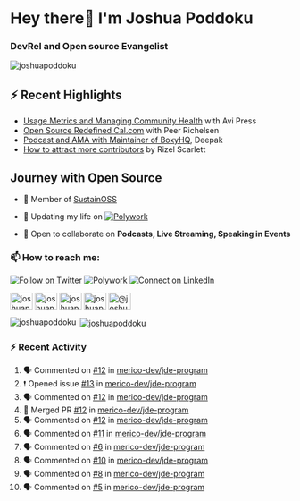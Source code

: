 <h1 align="left">Hey there👋 I'm Joshua Poddoku</h1>
<h3 align="left">DevRel and Open source Evangelist</h3>

<p align="left"> <img src="https://komarev.com/ghpvc/?username=joshuapoddoku&label=Profile%20views&color=0e75b6&style=flat" alt="joshuapoddoku" /> </p>

## :zap: Recent Highlights

- [Usage Metrics and Managing Community Health](https://www.youtube.com/watch?v=9-F_2GslGiE) with Avi Press
- [Open Source Redefined Cal.com](https://www.youtube.com/watch?v=HQ9jYOFfCg0) with Peer Richelsen
- [Podcast and AMA with Maintainer of BoxyHQ](https://www.youtube.com/watch?v=SCCBjOSLsK0), Deepak 
- [How to attract more contributors](https://www.youtube.com/watch?v=j-DjYOt6gOs) by Rizel Scarlett

## Journey with Open Source

- 🌱 Member of [SustainOSS](https://discourse.sustainoss.org/u/joshuapoddoku/summary)

- 📝 Updating my life on [![Polywork](https://img.shields.io/badge/--polywork?label=Polywork&logo=Polywork&style=social)](https://www.polywork.com/joshuapod)
 
- 💬 Open to collaborate on **Podcasts, Live Streaming, Speaking in Events**

### 📫 How to reach me:

[![Follow on Twitter](https://img.shields.io/badge/--twitter?label=Twitter&logo=Twitter&style=social)](https://twitter.com/JoshuaPoddoku)  [![Polywork](https://img.shields.io/badge/--polywork?label=Polywork&logo=Polywork&style=social)](https://www.polywork.com/joshuapod) [![Connect on LinkedIn](https://img.shields.io/badge/--linkedin?label=LinkedIn&logo=LinkedIn&style=social)](https://www.linkedin.com/in/joshuapod)


<p align="left">
<a href="https://codepen.io/joshuapoddoku" target="blank"><img align="center" src="https://cdn.jsdelivr.net/npm/simple-icons@3.0.1/icons/codepen.svg" alt="joshuapoddoku" height="30" width="40" /></a>
<a href="https://dev.to/joshuapoddoku" target="blank"><img align="center" src="https://cdn.jsdelivr.net/npm/simple-icons@3.0.1/icons/dev-dot-to.svg" alt="joshuapoddoku" height="30" width="40" /></a>
<a href="https://codesandbox.com/joshuapoddoku" target="blank"><img align="center" src="https://cdn.jsdelivr.net/npm/simple-icons@3.0.1/icons/codesandbox.svg" alt="joshuapoddoku" height="30" width="40" /></a>
<a href="https://instagram.com/the_wittymentor" target="blank"><img align="center" src="https://cdn.jsdelivr.net/npm/simple-icons@3.0.1/icons/instagram.svg" alt="joshuapoddoku" height="30" width="40" /></a>
<a href="https://medium.com/@joshuapod" target="blank"><img align="center" src="https://cdn.jsdelivr.net/npm/simple-icons@3.0.1/icons/medium.svg" alt="@joshuapod" height="30" width="40" /></a>
</p>


<p><img align="left" src="https://github-readme-stats.vercel.app/api/top-langs?username=joshuapoddoku&show_icons=true&locale=en&layout=compact" alt="joshuapoddoku" /></p>

<p>&nbsp;<img align="center" src="https://github-readme-stats.vercel.app/api?username=joshuapoddoku&show_icons=true&locale=en" alt="joshuapoddoku" /></p>

### :zap: Recent Activity

<!--START_SECTION:activity-->
1. 🗣 Commented on [#12](https://github.com/merico-dev/jde-program/issues/12) in [merico-dev/jde-program](https://github.com/merico-dev/jde-program)
2. ❗️ Opened issue [#13](https://github.com/merico-dev/jde-program/issues/13) in [merico-dev/jde-program](https://github.com/merico-dev/jde-program)
3. 🗣 Commented on [#12](https://github.com/merico-dev/jde-program/issues/12) in [merico-dev/jde-program](https://github.com/merico-dev/jde-program)
4. 🎉 Merged PR [#12](https://github.com/merico-dev/jde-program/pull/12) in [merico-dev/jde-program](https://github.com/merico-dev/jde-program)
5. 🗣 Commented on [#12](https://github.com/merico-dev/jde-program/issues/12) in [merico-dev/jde-program](https://github.com/merico-dev/jde-program)
6. 🗣 Commented on [#11](https://github.com/merico-dev/jde-program/issues/11) in [merico-dev/jde-program](https://github.com/merico-dev/jde-program)
7. 🗣 Commented on [#6](https://github.com/merico-dev/jde-program/issues/6) in [merico-dev/jde-program](https://github.com/merico-dev/jde-program)
8. 🗣 Commented on [#10](https://github.com/merico-dev/jde-program/issues/10) in [merico-dev/jde-program](https://github.com/merico-dev/jde-program)
9. 🗣 Commented on [#8](https://github.com/merico-dev/jde-program/issues/8) in [merico-dev/jde-program](https://github.com/merico-dev/jde-program)
10. 🗣 Commented on [#5](https://github.com/merico-dev/jde-program/issues/5) in [merico-dev/jde-program](https://github.com/merico-dev/jde-program)
<!--END_SECTION:activity-->

